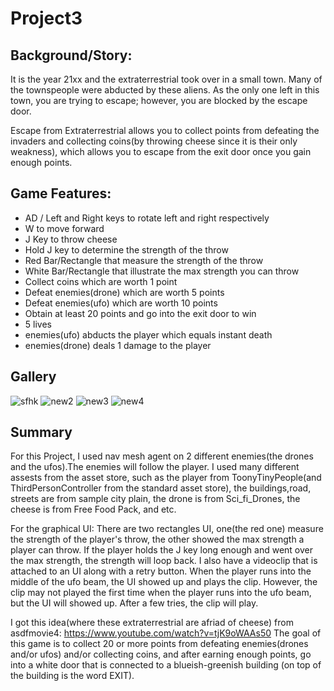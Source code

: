 # Project3

## Background/Story:

It is the year 21xx and the extraterrestrial took over in a small town. Many of the townspeople were abducted by these aliens. As the only one left in this town, you are trying to escape; however, you are blocked by the escape door.

Escape from Extraterrestrial allows you to collect points from defeating the invaders and collecting coins(by throwing cheese since it is their only weakness), which allows you to escape from the exit door once you gain enough points.

## Game Features:
* AD / Left and Right keys to rotate left and right respectively
* W to move forward 
* J Key to throw cheese
* Hold J key to determine the strength of the throw
* Red Bar/Rectangle that measure the strength of the throw
* White Bar/Rectangle that illustrate the max strength you can throw
* Collect coins which are worth 1 point
* Defeat enemies(drone) which are worth 5 points
* Defeat enemies(ufo) which are worth 10 points
* Obtain at least 20 points and go into the exit door to win 
* 5 lives
* enemies(ufo) abducts the player which equals instant death
* enemies(drone) deals 1 damage to the player


## Gallery

![sfhk](https://user-images.githubusercontent.com/44321973/56691620-610b8b80-66ae-11e9-9583-f37a7b36fe28.PNG)
![new2](https://user-images.githubusercontent.com/44321973/56674250-ac5e7380-6687-11e9-99d2-4bad471dba7f.PNG)
![new3](https://user-images.githubusercontent.com/44321973/56674229-a36da200-6687-11e9-8176-cfd43099bb90.PNG)
![new4](https://user-images.githubusercontent.com/44321973/56674183-905ad200-6687-11e9-9cbe-734245c8a349.PNG)


## Summary
For this Project, I used nav mesh agent on 2 different enemies(the drones and the ufos).The enemies will follow the player. I used many different assests from the asset store, such as the player from ToonyTinyPeople(and ThirdPersonController from the standard asset store), the buildings,road, streets are from sample city plain, the drone is from Sci_fi_Drones, the cheese is from Free Food Pack, and etc. 

For the graphical UI: There are two rectangles UI, one(the red one) measure the strength of the player's throw, the other showed the max strength a player can throw. If the player holds the J key long enough and went over the max strength, the strength will loop back. I also have a videoclip that is attached to an UI along with a retry button. When the player runs into the middle of the ufo beam, the UI showed up and plays the clip. However, the clip may not played the first time when the player runs into the ufo beam, but the UI will showed up. After a few tries, the clip will play. 

I got this idea(where these extraterrestrial are afriad of cheese) from asdfmovie4: https://www.youtube.com/watch?v=tjK9oWAAs50
The goal of this game is to collect 20 or more points from defeating enemies(drones and/or ufos) and/or collecting coins, and after earning enough points, go into a white door that is connected to a blueish-greenish building (on top of the building is the word EXIT).  
